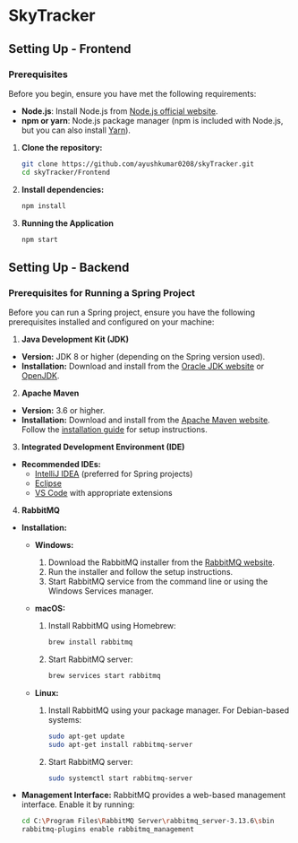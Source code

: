 # SkyTracker



## Setting Up - Frontend
### Prerequisites

Before you begin, ensure you have met the following requirements:
- **Node.js**: Install Node.js from [Node.js official website](https://nodejs.org/).
- **npm or yarn**: Node.js package manager (npm is included with Node.js, but you can also install [Yarn](https://yarnpkg.com/)).

1. **Clone the repository:**

   ```bash
   git clone https://github.com/ayushkumar0208/skyTracker.git
   cd skyTracker/Frontend

2. **Install dependencies:**
   
   ```bash
   npm install

3. **Running the Application**

   ```bash
   npm start
   
## Setting Up - Backend
### Prerequisites for Running a Spring Project

Before you can run a Spring project, ensure you have the following prerequisites installed and configured on your machine:

1. **Java Development Kit (JDK)**

- **Version:** JDK 8 or higher (depending on the Spring version used).
- **Installation:** Download and install from the [Oracle JDK website](https://www.oracle.com/java/technologies/javase-jdk11-downloads.html) or [OpenJDK](https://openjdk.java.net/).

2. **Apache Maven**

- **Version:** 3.6 or higher.
- **Installation:** Download and install from the [Apache Maven website](https://maven.apache.org/download.cgi). Follow the [installation guide](https://maven.apache.org/install.html) for setup instructions.

3. **Integrated Development Environment (IDE)**

- **Recommended IDEs:**
  - [IntelliJ IDEA](https://www.jetbrains.com/idea/download/) (preferred for Spring projects)
  - [Eclipse](https://www.eclipse.org/downloads/)
  - [VS Code](https://code.visualstudio.com/) with appropriate extensions

4. **RabbitMQ**

- **Installation:**
  - **Windows:**
    1. Download the RabbitMQ installer from the [RabbitMQ website](https://www.rabbitmq.com/download.html).
    2. Run the installer and follow the setup instructions.
    3. Start RabbitMQ service from the command line or using the Windows Services manager.
  
  - **macOS:**
    1. Install RabbitMQ using Homebrew:
       ```bash
       brew install rabbitmq
       ```
    2. Start RabbitMQ server:
       ```bash
       brew services start rabbitmq
       ```

  - **Linux:**
    1. Install RabbitMQ using your package manager. For Debian-based systems:
       ```bash
       sudo apt-get update
       sudo apt-get install rabbitmq-server
       ```
    2. Start RabbitMQ server:
       ```bash
       sudo systemctl start rabbitmq-server
       ```

- **Management Interface:** RabbitMQ provides a web-based management interface. Enable it by running:
  ```bash
  cd C:\Program Files\RabbitMQ Server\rabbitmq_server-3.13.6\sbin
  rabbitmq-plugins enable rabbitmq_management

